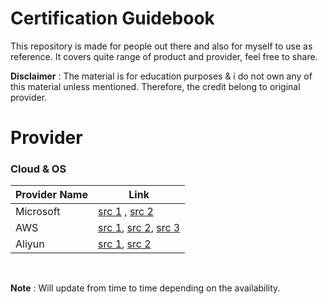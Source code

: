 # Certification Guidebook
This repository is made for people out there and also for myself to use as reference. It covers quite range of product and provider, feel free to share.

**Disclaimer** : The material is for education purposes & i do not own any of this material unless mentioned. Therefore, the credit belong to original provider.


# Provider
### Cloud & OS
| Provider Name | Link |
| ------------- | ---- |
| Microsoft     | [src 1](https://github.com/MicrosoftLearning) , [src 2](https://www.tutorialspoint.com/microsoft_azure/index.htm) |
| AWS           | [src 1](https://aws.training), [src 2](https://github.com/ACloudGuru-Resources), [src 3](https://acloudguru.com/)|
| Aliyun	| [src 1](https://edu.alibabacloud.com/), [src 2](#)|
<br>

**Note** : Will update from time to time depending on the availability.


